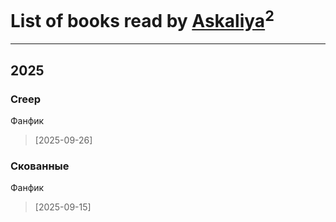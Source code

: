 # List of books read by [Askaliya](https://plus.google.com/u/0/108887983030919100717/)<sup>2</sup>
---

## 2025

### Creep
Фанфик
> [2025-09-26] 


### Скованные
Фанфик
> [2025-09-15] 



